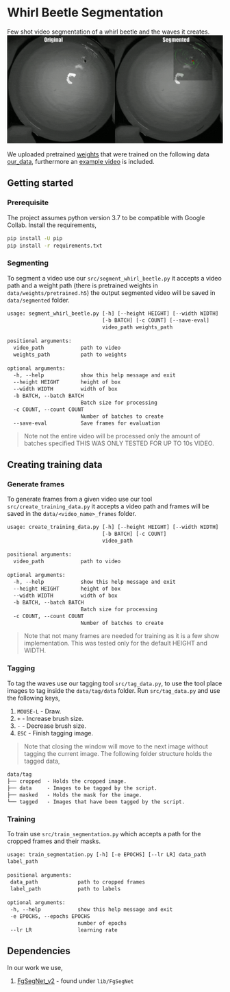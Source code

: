 # Whirl Beetle Segmentation
Few shot video segmentation of a whirl beetle and the waves it creates.
![segmentation_example](./combined_gif_final.gif)

We uploaded pretrained [weights](data/weights/pretrained.h5) that were trained on the following data [our_data](./our_data.tar.gz), furthermore an [example video](./data/videos/example.avi) is included.
## Getting started
### Prerequisite

The project assumes python version 3.7 to be compatible with Google Collab. 
Install the requirements,
```bash
pip install -U pip
pip install -r requirements.txt
```

### Segmenting
To segment a video use our `src/segment_whirl_beetle.py` it accepts a video path and a weight path (there is pretrained weights in `data/weights/pretrained.h5`) the output segmented video will be saved in `data/segmented` folder.

```text
usage: segment_whirl_beetle.py [-h] [--height HEIGHT] [--width WIDTH]
                               [-b BATCH] [-c COUNT] [--save-eval]
                               video_path weights_path

positional arguments:
  video_path            path to video
  weights_path          path to weights

optional arguments:
  -h, --help            show this help message and exit
  --height HEIGHT       height of box
  --width WIDTH         width of box
  -b BATCH, --batch BATCH
                        Batch size for processing
  -c COUNT, --count COUNT
                        Number of batches to create
  --save-eval           Save frames for evaluation
```

> Note not the entire video will be processed only the amount of batches specified THIS WAS ONLY TESTED FOR UP TO 10s VIDEO.

## Creating training data

### Generate frames
To generate frames from a given video use our tool `src/create_training_data.py` it accepts a video path and frames will be saved in the `data/<video_name>_frames` folder.

```text
usage: create_training_data.py [-h] [--height HEIGHT] [--width WIDTH]
                               [-b BATCH] [-c COUNT]
                               video_path

positional arguments:
  video_path            path to video

optional arguments:
  -h, --help            show this help message and exit
  --height HEIGHT       height of box
  --width WIDTH         width of box
  -b BATCH, --batch BATCH
                        Batch size for processing
  -c COUNT, --count COUNT
                        Number of batches to create
```

> Note that not many frames are needed for training as it is a few show implementation. This was tested only for the default HEIGHT and WIDTH.

### Tagging
To tag the waves use our tagging tool `src/tag_data.py`, to use the tool place images to tag inside the `data/tag/data` folder. Run `src/tag_data.py` and use the following keys,
1. `MOUSE-L` - Draw.
2. `+` - Increase brush size.
3. `-` - Decrease brush size.
4. `ESC` - Finish tagging image.

> Note that closing the window will move to the next image without tagging the current image.
The following folder structure holds the tagged data,
```text
data/tag
├── cropped  - Holds the cropped image.
├── data     - Images to be tagged by the script.
├── masked   - Holds the mask for the image.
└── tagged   - Images that have been tagged by the script.
```
 
 ### Training
 To train use `src/train_segmentation.py` which accepts a path for the cropped frames and their masks.
 ```text
usage: train_segmentation.py [-h] [-e EPOCHS] [--lr LR] data_path label_path

positional arguments:
  data_path             path to cropped frames
  label_path            path to labels

optional arguments:
  -h, --help            show this help message and exit
  -e EPOCHS, --epochs EPOCHS
                        number of epochs
  --lr LR               learning rate
 ```

 ## Dependencies
 In our work we use,
 1. [FgSegNet_v2](https://github.com/lim-anggun/FgSegNet_v2) - found under `lib/FgSegNet`
